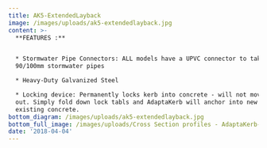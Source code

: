 ```yaml
---
title: AK5-ExtendedLayback
image: /images/uploads/ak5-extendedlayback.jpg
content: >-
  **FEATURES :**


  * Stormwater Pipe Connectors: ALL models have a UPVC connector to take either
  90/100mm stormwater pipes

  * Heavy-Duty Galvanized Steel

  * Locking device: Permanently locks kerb into concrete - will not move or pop
  out. Simply fold down lock tabls and AdaptaKerb will anchor into new or
  existing concrete.
bottom_diagram: /images/uploads/ak5-extendedlayback.jpg
bottom_full_image: /images/uploads/Cross Section profiles - AdaptaKerb-large.png
date: '2018-04-04'
---
```


